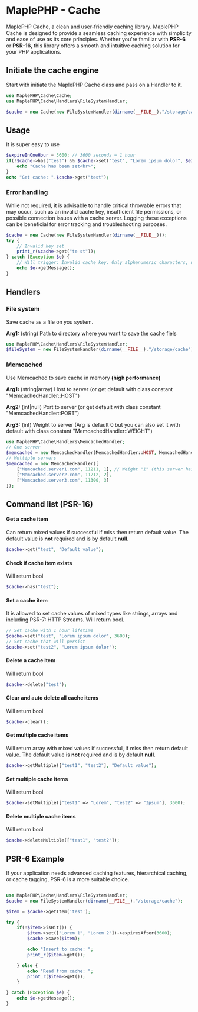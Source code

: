 
# MaplePHP - Cache
MaplePHP Cache, a clean and user-friendly caching library. MaplePHP Cache is designed to provide a seamless caching experience with simplicity and ease of use as its core principles. Whether you're familiar with **PSR-6** or **PSR-16**, this library offers a smooth and intuitive caching solution for your PHP applications.

## Initiate the cache engine
Start with initiate  the MaplePHP Cache class and pass on a Handler to it. 
```php
use MaplePHP\Cache\Cache;
use MaplePHP\Cache\Handlers\FileSystemHandler;

$cache = new Cache(new FileSystemHandler(dirname(__FILE__)."/storage/cache"));
```

## Usage
It is super easy to use
```php
$expireInOneHour = 3600; // 3600 seconds = 1 hour
if(!$cache->has("test") && $cache->set("test", "Lorem ipsum dolor", $expireInOneHour)) {
	echo "Cache has been set<br>";
}
echo "Get cache: ".$cache->get("test");
```
### Error handling
While not required, it is advisable to handle critical throwable errors that may occur, such as an invalid cache key, insufficient file permissions, or possible connection issues with a cache server. Logging these exceptions can be beneficial for error tracking and troubleshooting purposes. 
```php
$cache = new Cache(new FileSystemHandler(dirname(__FILE__)));
try {
	// Invalid key set
	print_r($cache->get("te st"));
} catch (Exception $e) {
	// Will trigger: Invalid cache key. Only alphanumeric characters, underscores, and dots are allowed.
	echo $e->getMessage();
}
```

## Handlers

### File system
Save cache as a file on you system.

**Arg1:** (string) Path to directory where you want to save the cache fiels
```php
use MaplePHP\Cache\Handlers\FileSystemHandler;
$fileSystem = new FileSystemHandler(dirname(__FILE__)."/storage/cache");
```

### Memcached
Use Memcached to save cache in memory **(high performance)**

**Arg1:** (string|array) Host to server (or get default with class constant "MemcachedHandler::HOST")

**Arg2:** (int|null) Port to server (or get default with class constant "MemcachedHandler::PORT")

**Arg3:** (int) Weight to server (Arg is default 0 but you can also set it with default with class constant "MemcachedHandler::WEIGHT")
```php
use MaplePHP\Cache\Handlers\MemcachedHandler;
// One server
$memcached = new MemcachedHandler(MemcachedHandler::HOST, MemcachedHandler::PORT, MemcachedHandler::WEIGHT);
// Multiple servers
$memcached = new MemcachedHandler([
	["Memcached.server1.com", 11211, 1], // Weight "1" (this server has priority)
	["Memcached.server2.com", 11212, 2],
	["Memcached.server3.com", 11300, 3]
]);
```

## Command list (PSR-16)
#### Get a cache item
Can return mixed values if successful if miss then return default value. The default value is **not** required and is by default **null**.
```php
$cache->get("test", "Default value");
```
#### Check if cache item exists
Will return bool
```php
$cache->has("test");
```
#### Set a cache item
It is allowed to set cache values of mixed types like strings, arrays and including PSR-7: HTTP Streams. Will return bool.
```php
// Set cache with 1 hour lifetime
$cache->set("test", "Lorem ipsum dolor", 3600);
// Set cache that will persist
$cache->set("test2", "Lorem ipsum dolor");
```
#### Delete a cache item
Will return bool
```php
$cache->delete("test");
```
#### Clear and auto delete all cache items
Will return bool
```php
$cache->clear();
```
#### Get multiple cache items
Will return array with mixed values if successful, if miss then return default value. The default value is **not** required and is by default **null**.
```php
$cache->getMultiple(["test1", "test2"], "Default value");
```
#### Set multiple cache items
Will return bool 
```php
$cache->setMultiple(["test1" => "Lorem", "test2" => "Ipsum"], 3600);
```
#### Delete multiple cache items
Will return bool
```php
$cache->deleteMultiple(["test1", "test2"]);
```
## PSR-6 Example
If your application needs advanced caching features, hierarchical caching, or cache tagging, PSR-6 is a more suitable choice.
```php

use MaplePHP\Cache\Handlers\FileSystemHandler;
$cache = new FileSystemHandler(dirname(__FILE__)."/storage/cache");

$item = $cache->getItem('test');

try {
	if(!$item->isHit()) {
		$item->set(["Lorem 1", "Lorem 2"])->expiresAfter(3600);
		$cache->save($item);

		echo "Insert to cache: ";
		print_r($item->get());

	} else {
		echo "Read from cache: ";
		print_r($item->get());
	}

} catch (Exception $e) {
	echo $e->getMessage();
}
```

